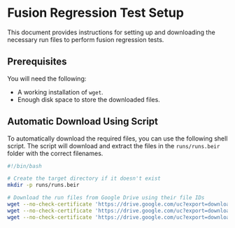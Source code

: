# Fusion Regression Test Setup

This document provides instructions for setting up and downloading the necessary run files to perform fusion regression tests.

## Prerequisites
You will need the following:
- A working installation of `wget`.
- Enough disk space to store the downloaded files.

## Automatic Download Using Script
To automatically download the required files, you can use the following shell script. The script will download and extract the files in the `runs/runs.beir` folder with the correct filenames.

```bash
#!/bin/bash

# Create the target directory if it doesn't exist
mkdir -p runs/runs.beir

# Download the run files from Google Drive using their file IDs
wget --no-check-certificate 'https://drive.google.com/uc?export=download&id=1XVlVCDYQe3YjRzxplaeGbmW_0EFQCgm8' -O runs/runs.beir/run.inverted.beir-v1.0.0-robust04.multifield.test.bm25
wget --no-check-certificate 'https://drive.google.com/uc?export=download&id=1Z4rWlNgmXebMf1ardfiDg_4KIZImjqxt' -O runs/runs.beir/run.inverted.beir-v1.0.0-robust04.splade-pp-ed.test.splade-pp-ed-cached
wget --no-check-certificate 'https://drive.google.com/uc?export=download&id=1fExxJHkPPNCdtptKqWTbcsH0Ql0PnPqS' -O runs/runs.beir/run.inverted.beir-v1.0.0-robust04.flat.test.bm25

